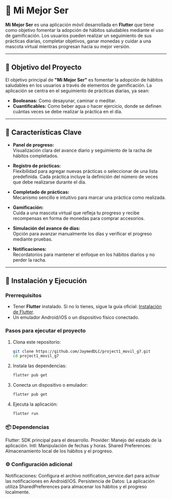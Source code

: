 # 🐾 Mi Mejor Ser

**Mi Mejor Ser** es una aplicación móvil desarrollada en **Flutter** que tiene como objetivo fomentar la adopción de hábitos saludables mediante el uso de gamificación. Los usuarios pueden realizar un seguimiento de sus prácticas diarias, completar objetivos, ganar monedas y cuidar a una mascota virtual mientras progresan hacia su mejor versión.

---

## 🎯 Objetivo del Proyecto

El objetivo principal de **"Mi Mejor Ser"** es fomentar la adopción de hábitos saludables en los usuarios a través de elementos de gamificación. La aplicación se centra en el seguimiento de prácticas diarias, ya sean:

- **Booleanas:** Como desayunar, caminar o meditar.
- **Cuantificables:** Como beber agua o hacer ejercicio, donde se definen cuántas veces se debe realizar la práctica en el día.

---

## 📱 Características Clave

- **Panel de progreso:**  
  Visualización clara del avance diario y seguimiento de la racha de hábitos completados.

- **Registro de prácticas:**  
  Flexibilidad para agregar nuevas prácticas o seleccionar de una lista predefinida. Cada práctica incluye la definición del número de veces que debe realizarse durante el día.

- **Completado de prácticas:**  
  Mecanismo sencillo e intuitivo para marcar una práctica como realizada.

- **Gamificación:**  
  Cuida a una mascota virtual que refleja tu progreso y recibe recompensas en forma de monedas para comprar accesorios.

- **Simulación del avance de días:**  
  Opción para avanzar manualmente los días y verificar el progreso mediante pruebas.

- **Notificaciones:**  
  Recordatorios para mantener el enfoque en los hábitos diarios y no perder la racha.

---

## 🚀 Instalación y Ejecución

### **Prerrequisitos**

- Tener **Flutter** instalado. Si no lo tienes, sigue la guía oficial: [Instalación de Flutter](https://flutter.dev/docs/get-started/install).
- Un emulador Android/iOS o un dispositivo físico conectado.

### **Pasos para ejecutar el proyecto**

1. Clona este repositorio:
   ```bash
   git clone https://github.com/JaymedDLC/project1_movil_g7.git
   cd project1_movil_g7
2. Instala las dependencias:
   ```bash
   flutter pub get
3. Conecta un dispositivo o emulador:
   ```bash
   flutter pub get
4. Ejecuta la aplicación:
   ```bash
   flutter run


### 📦 Dependencias
Flutter: SDK principal para el desarrollo.
Provider: Manejo del estado de la aplicación.
Intl: Manipulación de fechas y horas.
Shared Preferences: Almacenamiento local de los hábitos y el progreso.
### ⚙️ Configuración adicional
Notificaciones: Configura el archivo notification_service.dart para activar las notificaciones en Android/iOS.
Persistencia de Datos: La aplicación utiliza SharedPreferences para almacenar los hábitos y el progreso localmente.
